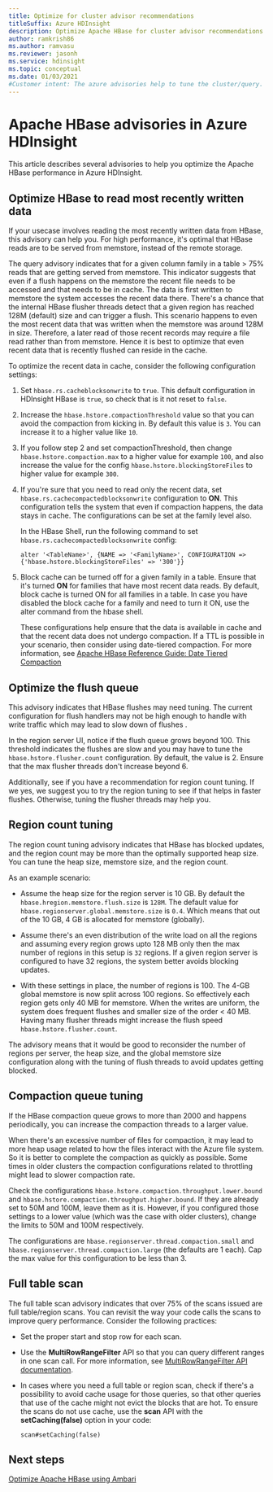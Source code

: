 ```yaml
---
title: Optimize for cluster advisor recommendations
titleSuffix: Azure HDInsight
description: Optimize Apache HBase for cluster advisor recommendations in Azure HDInsight.
author: ramkrish86
ms.author: ramvasu
ms.reviewer: jasonh
ms.service: hdinsight
ms.topic: conceptual
ms.date: 01/03/2021
#Customer intent: The azure advisories help to tune the cluster/query. This doc gives a much deeper understanding of the various advisories including the recommended configuration tunings.
---
```

# Apache HBase advisories in Azure HDInsight

This article describes several advisories to help you optimize the Apache HBase performance in Azure HDInsight. 

## Optimize HBase to read most recently written data

If your usecase involves reading the most recently written data from HBase, this advisory can help you. For high performance, it's optimal that HBase reads are to be served from memstore, instead of the remote storage.

The query advisory indicates that for a given column family in a table > 75% reads that are getting served from memstore. This indicator suggests that even if a flush happens on the memstore the recent file needs to be accessed and that needs to be in cache. The data is first written to memstore the system accesses the recent data there. There's a chance that the internal HBase flusher threads detect that a given region has reached 128M (default) size and can trigger a flush. This scenario happens to even the most recent data that was written when the memstore was around 128M in size. Therefore, a later read of those recent records may require a file read rather than from memstore. Hence it is best to optimize that even recent data that is recently flushed can reside in the cache.

To optimize the recent data in cache, consider the following configuration settings:

1. Set `hbase.rs.cacheblocksonwrite` to `true`. This default configuration in HDInsight HBase is `true`, so check that is it not reset to `false`.

2. Increase the `hbase.hstore.compactionThreshold` value so that you can avoid the compaction from kicking in. By default this value is `3`. You can increase it to a higher value like `10`.

3. If you follow step 2 and set compactionThreshold, then change `hbase.hstore.compaction.max` to a higher value for example `100`, and also increase the value for the config `hbase.hstore.blockingStoreFiles` to higher value for example `300`.

4. If you're sure that you need to read only the recent data, set `hbase.rs.cachecompactedblocksonwrite` configuration to **ON**. This configuration tells the system that even if compaction happens, the data stays in cache. The configurations can be set at the family level also. 

   In the HBase Shell, run the following command to set `hbase.rs.cachecompactedblocksonwrite` config:
   
   ```
   alter '<TableName>', {NAME => '<FamilyName>', CONFIGURATION => {'hbase.hstore.blockingStoreFiles' => '300'}}
   ```

5. Block cache can be turned off for a given family in a table. Ensure that it's turned **ON** for families that have most recent data reads. By default, block cache is turned ON for all families in a table. In case you have disabled the block cache for a family and need to turn it ON, use the alter command from the hbase shell.

   These configurations help ensure that the data is available in cache and that the recent data does not undergo compaction. If a TTL is possible in your scenario, then consider using date-tiered compaction. For more information, see [Apache HBase Reference Guide: Date Tiered Compaction](https://hbase.apache.org/book.html#ops.date.tiered)  

## Optimize the flush queue

This advisory indicates that HBase flushes may need tuning. The current configuration for flush handlers may not be high enough to handle with write traffic which may lead to slow down of flushes .

In the region server UI, notice if the flush queue grows beyond 100. This threshold indicates the flushes are slow and you may have to tune the   `hbase.hstore.flusher.count` configuration. By default, the value is 2. Ensure that the max flusher threads don't increase beyond 6.

Additionally, see if you have a recommendation for region count tuning. If we yes, we suggest you to try the region tuning to see if that helps in faster flushes. Otherwise, tuning the flusher threads may help you.

## Region count tuning

The region count tuning advisory indicates that HBase has blocked updates, and the region count may be more than the optimally supported heap size. You can tune the heap size, memstore size, and the region count.

As an example scenario:

- Assume the heap size for the region server is 10 GB. By default the `hbase.hregion.memstore.flush.size` is `128M`. The default value for `hbase.regionserver.global.memstore.size` is `0.4`. Which means that out of the 10 GB, 4 GB is allocated for memstore (globally).

- Assume there's an even distribution of the write load on all the regions and assuming every region grows upto 128 MB only then the max number of regions in this setup is `32` regions. If a given region server is configured to have 32 regions, the system better avoids blocking updates.

- With these settings in place, the number of regions is 100. The 4-GB global memstore is now split across 100 regions. So effectively each region gets only 40 MB for memstore. When the writes are uniform, the system does frequent flushes and smaller size of the order < 40 MB. Having many flusher threads might increase the flush speed `hbase.hstore.flusher.count`.

The advisory means that it would be good to reconsider the number of regions per server, the heap size, and the global memstore size configuration along with the tuning of flush threads to avoid updates getting blocked.

## Compaction queue tuning

If the HBase compaction queue grows to more than 2000 and happens periodically, you can increase the compaction threads to a larger value.

When there's an excessive number of files for compaction, it may lead to more heap usage related to how the files interact with the Azure file system. So it is better to complete the compaction as quickly as possible. Some times in older clusters the compaction configurations related to throttling might lead to slower compaction rate.

Check the configurations `hbase.hstore.compaction.throughput.lower.bound` and `hbase.hstore.compaction.throughput.higher.bound`. If they are already set to 50M and 100M, leave them as it is. However, if you configured those settings to a lower value (which was the case with older clusters), change the limits to 50M and 100M respectively.

The configurations are `hbase.regionserver.thread.compaction.small` and `hbase.regionserver.thread.compaction.large` (the defaults are 1 each).
Cap the max value for this configuration to be less than 3.

## Full table scan

The full table scan advisory indicates that over 75% of the scans issued are full table/region scans. You can revisit the way your code calls the scans to improve query performance. Consider the following practices:

* Set the proper start and stop row for each scan.

* Use the **MultiRowRangeFilter** API so that you can query different ranges in one scan call. For more information, see [MultiRowRangeFilter API documentation](https://hbase.apache.org/2.1/apidocs/org/apache/hadoop/hbase/filter/MultiRowRangeFilter.html).

* In cases where you need a full table or region scan, check if there's a possibility to avoid cache usage for those queries, so that other queries that use of the cache might not evict the blocks that are hot. To ensure the scans do not use cache, use the **scan** API with the **setCaching(false)** option in your code: 

   ```
   scan#setCaching(false)
   ```
   
## Next steps

[Optimize Apache HBase using Ambari](../optimize-hbase-ambari.md)
